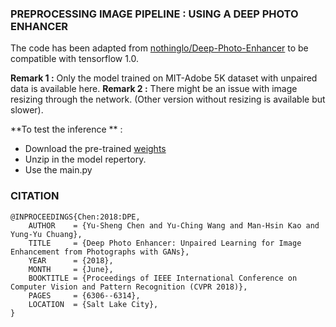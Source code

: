 ### PREPROCESSING IMAGE PIPELINE : USING A DEEP PHOTO ENHANCER

The code has been adapted from [nothinglo/Deep-Photo-Enhancer](https://github.com/nothinglo/Deep-Photo-Enhancer/blob/master/README.md) to be compatible with tensorflow 1.0. 

**Remark 1 :** Only the model trained on MIT-Adobe 5K dataset with unpaired data is available here.
**Remark 2 :** There might be an issue with image resizing through the network. (Other version without resizing is available but slower).


**To test the inference ** :

- Download the pre-trained [weights](https://drive.google.com/open?id=193uXlDcM41QYbf8QeFML0wkOKrKIjywd)
- Unzip in the model repertory.
- Use the main.py


### CITATION

```
@INPROCEEDINGS{Chen:2018:DPE,
	AUTHOR    = {Yu-Sheng Chen and Yu-Ching Wang and Man-Hsin Kao and Yung-Yu Chuang},
	TITLE     = {Deep Photo Enhancer: Unpaired Learning for Image Enhancement from Photographs with GANs},
	YEAR      = {2018},
	MONTH     = {June},
	BOOKTITLE = {Proceedings of IEEE International Conference on Computer Vision and Pattern Recognition (CVPR 2018)},
	PAGES     = {6306--6314},
	LOCATION  = {Salt Lake City},
}
```
